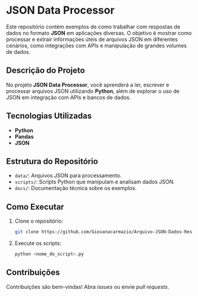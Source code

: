 # JSON Data Processor

Este repositório contém exemplos de como trabalhar com respostas de dados no formato **JSON** em aplicações diversas. O objetivo é mostrar como processar e extrair informações úteis de arquivos JSON em diferentes cenários, como integrações com APIs e manipulação de grandes volumes de dados.

## Descrição do Projeto

No projeto **JSON Data Processor**, você aprenderá a ler, escrever e processar arquivos JSON utilizando **Python**, além de explorar o uso de JSON em integração com APIs e bancos de dados.

## Tecnologias Utilizadas

- **Python**
- **Pandas**
- **JSON**

## Estrutura do Repositório

- `data/`: Arquivos JSON para processamento.
- `scripts/`: Scripts Python que manipulam e analisam dados JSON.
- `docs/`: Documentação técnica sobre os exemplos.

## Como Executar

1. Clone o repositório:
   ```bash
   git clone https://github.com/Giovanacarmazio/Arquivo-JSON-Dados-Response.git
   ```

2. Execute os scripts:
   ```bash
   python <nome_do_script>.py
   ```

## Contribuições

Contribuições são bem-vindas! Abra *issues* ou envie *pull requests*.
```
